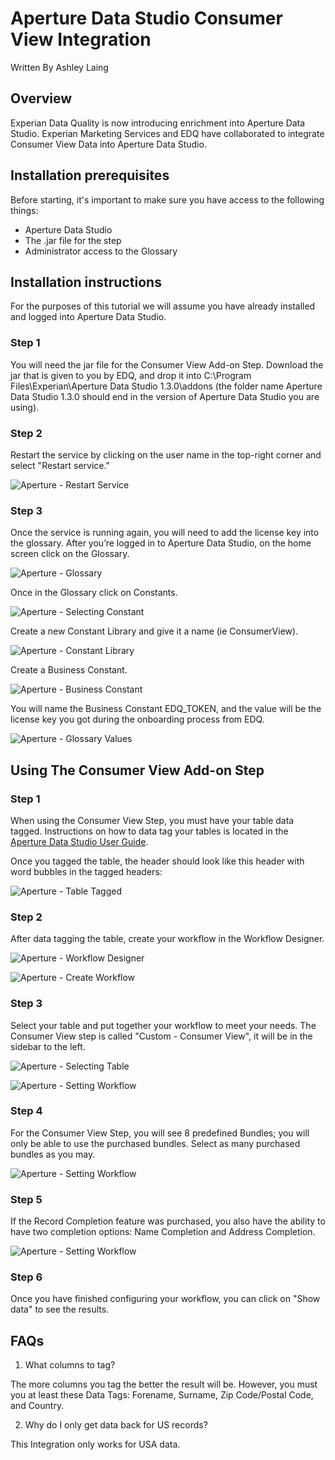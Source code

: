# Aperture Data Studio Consumer View Integration
Written By Ashley Laing

## Overview

Experian Data Quality is now introducing enrichment into Aperture Data Studio.
Experian Marketing Services and EDQ have collaborated to integrate Consumer View Data into Aperture Data Studio.

## Installation prerequisites
Before starting, it's important to make sure you have access to the following
things:

* Aperture Data Studio
* The .jar file for the step
* Administrator access to the Glossary

## Installation instructions

For the purposes of this tutorial we will assume you have already installed and logged into Aperture Data Studio.

### Step 1
You will need the jar file for the Consumer View Add-on Step. Download the jar that is given to you by EDQ, and drop it into C:\Program Files\Experian\Aperture Data Studio 1.3.0\addons (the folder name Aperture Data Studio 1.3.0 should end in the version of Aperture Data Studio you are using).

### Step 2
Restart the service by clicking on the user name in the top-right corner and select "Restart service."

![Aperture - Restart Service](media/cv-restartService.PNG)

### Step 3
Once the service is running again, you will need to add the license key into the glossary.
After you’re logged in to Aperture Data Studio, on the home screen click on the Glossary.

![Aperture - Glossary](media/cv-glossary.PNG)

Once in the Glossary click on Constants.

![Aperture - Selecting Constant](media/cv-constant.PNG)

Create a new Constant Library and give it a name (ie ConsumerView).

![Aperture - Constant Library](media/cv-constantLib.PNG)

Create a Business Constant.

![Aperture - Business Constant](media/cv-businessConstant.PNG)

You will name the Business Constant EDQ_TOKEN, and the value will be the license key you got during the onboarding process from EDQ.

![Aperture - Glossary Values](media/glossaryCV.PNG)

## Using The Consumer View Add-on Step

### Step 1
When using the Consumer View Step, you must have your table data tagged.
Instructions on how to data tag your tables is located in the [Aperture Data Studio User Guide](https://www.edq.com/documentation/aperture-data-studio/user-guide/#data-tagging).

Once you tagged the table, the header should look like this header with word bubbles in the tagged headers:

![Aperture - Table Tagged](media/cv-taggedHeader.PNG)

### Step 2
After data tagging the table, create your workflow in the Workflow Designer.

![Aperture - Workflow Designer](media/cv-glossary.PNG)

![Aperture - Create Workflow](media/cv-createWF.PNG)

### Step 3
Select your table and put together your workflow to meet your needs.
The Consumer View step is called "Custom - Consumer View", it will be in the sidebar to the left.

![Aperture - Selecting Table](media/screen3.PNG)

![Aperture - Setting Workflow](media/screen5.PNG)

### Step 4
For the Consumer View Step, you will see 8 predefined Bundles; you will only be able to use the purchased bundles. Select as many purchased bundles as you may.

![Aperture - Setting Workflow](media/cv-bundles.PNG)

### Step 5
If the Record Completion feature was purchased, you also have the ability to have two completion options: Name Completion and Address Completion.

![Aperture - Setting Workflow](media/cv-completion.PNG)

### Step 6
Once you have finished configuring your workflow, you can click on "Show data" to see the results.

## FAQs

1. What columns to tag?

The more columns you tag the better the result will be. However, you must you at least these Data Tags: Forename, Surname, Zip Code/Postal Code, and Country.

2. Why do I only get data back for US records?

This Integration only works for USA data.